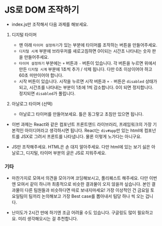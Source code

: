 # JS로 DOM 조작하기

- index.js만 조작해서 다음 과제를 해보세요.

1. 디지털 타이머
    - 맨 아래 `타이머 설정하기`가 있는 부분에 타이머를 조작하는 버튼을 만들어주세요.
    - `디지털 시계` 부분에 브라우저를 새로고침하면 0이되는 시간초 나타내는 숫자 판을 만들어주세요. 
    - `타이머 설정하기` 부분에는 `+` 버튼과 `-` 버튼이 있습니다. 각 버튼을 누르면 위에서 만든 `디지털 시계` 부분에 1초씩 추가 / 삭제 됩니다. 다만 0초 이상이어야 하고 60초 미만이어야 합니다.
    - 시작 버튼이 있습니다. 시작을 누르면 시작 버튼과 `+` `-` 버튼은 `disabled` 상태가 되고, 시간초를 나타내는 부분이 1초에 1씩 감소합니다. 0이 되면 정지합니다. 정지되면 `disabled`가 풀립니다.

2. 아날로그 타이머 (선택)
    - 아날로그 타이머를 만들어보세요. 틀은 동그랗고 초침만 있으면 됩니다.

- 이번 과제는 React와 같은 컴포넌트 프론트앤드 라이브러리, 프레임워크의 가장 기본적인 아이디어라고 생각하시면 됩니다. React는 `div#app`만 있는 html에 컴포넌트를 JSX로 그려서 프론트를 나타냅니다. 물론 이렇게 노가다는 아니구요.

- JS만 조작해주세요. HTML은 손 대지 말아주세요. 다만 html에 있는 보기 싫은 아날로그, 디지털, 타이머 부분의 글은 JS로 지워주세요.

### 기타

- 마찬가지로 모여서 의견을 모아가며 코딩해보시고, 풀리퀘스트 해주세요. 다만 이번엔 모여서 같이 하니까 최종적으로 비슷한 결과물이 오지 않을까 싶습니다. 본인 결과물이 다른 팀원들과 비슷하다면 따로 보내지마세요! 가장 이상적인 건 금요일 토요일팀이 팀끼리 논의해보고 가장 Best case를 뽑아내서 팀당 하나 씩 오는 겁니다.


- 난이도가 2시간 만에 하기엔 조금 어려울 수도 있습니다. 구글링도 많이 필요하고요. 미리 생각해오시는 걸 추천합니다.

